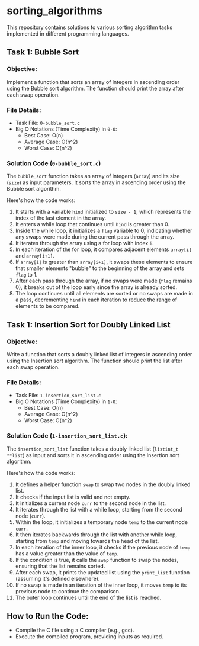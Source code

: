 # sorting_algorithms

This repository contains solutions to various sorting algorithm tasks implemented in different programming languages.

## Task 1: Bubble Sort

### Objective:
Implement a function that sorts an array of integers in ascending order using the Bubble sort algorithm. The function should print the array after each swap operation.

### File Details:
- Task File: `0-bubble_sort.c`
- Big O Notations (Time Complexity) in `0-O`:
  - Best Case: O(n)
  - Average Case: O(n^2)
  - Worst Case: O(n^2)

### Solution Code (`0-bubble_sort.c`)
The `bubble_sort` function takes an array of integers (`array`) and its size (`size`) as input parameters. It sorts the array in ascending order using the Bubble sort algorithm.

Here's how the code works:
1. It starts with a variable `hind` initialized to `size - 1`, which represents the index of the last element in the array.
2. It enters a while loop that continues until `hind` is greater than 0.
3. Inside the while loop, it initializes a `flag` variable to 0, indicating whether any swaps were made during the current pass through the array.
4. It iterates through the array using a for loop with index `i`.
5. In each iteration of the for loop, it compares adjacent elements `array[i]` and `array[i+1]`.
6. If `array[i]` is greater than `array[i+1]`, it swaps these elements to ensure that smaller elements "bubble" to the beginning of the array and sets `flag` to 1.
7. After each pass through the array, if no swaps were made (`flag` remains 0), it breaks out of the loop early since the array is already sorted.
8. The loop continues until all elements are sorted or no swaps are made in a pass, decrementing `hind` in each iteration to reduce the range of elements to be compared.

## Task 1: Insertion Sort for Doubly Linked List

### Objective:
Write a function that sorts a doubly linked list of integers in ascending order using the Insertion sort algorithm. The function should print the list after each swap operation.

### File Details:
- Task File: `1-insertion_sort_list.c`
- Big O Notations (Time Complexity) in `1-O`:
  - Best Case: O(n)
  - Average Case: O(n^2)
  - Worst Case: O(n^2)

### Solution Code (`1-insertion_sort_list.c`):
The `insertion_sort_list` function takes a doubly linked list (`listint_t **list`) as input and sorts it in ascending order using the Insertion sort algorithm.

Here's how the code works:
1. It defines a helper function `swap` to swap two nodes in the doubly linked list.
2. It checks if the input list is valid and not empty.
3. It initializes a current node `curr` to the second node in the list.
4. It iterates through the list with a while loop, starting from the second node (`curr`).
5. Within the loop, it initializes a temporary node `temp` to the current node `curr`.
6. It then iterates backwards through the list with another while loop, starting from `temp` and moving towards the head of the list.
7. In each iteration of the inner loop, it checks if the previous node of `temp` has a value greater than the value of `temp`.
8. If the condition is true, it calls the `swap` function to swap the nodes, ensuring that the list remains sorted.
9. After each swap, it prints the updated list using the `print_list` function (assuming it's defined elsewhere).
10. If no swap is made in an iteration of the inner loop, it moves `temp` to its previous node to continue the comparison.
11. The outer loop continues until the end of the list is reached.

## How to Run the Code:
- Compile the C file using a C compiler (e.g., gcc).
- Execute the compiled program, providing inputs as required.
